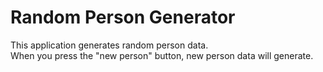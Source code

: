 # Random Person Generator

This application generates random person data. <br>
When you press the "new person" button, new person data will generate.
